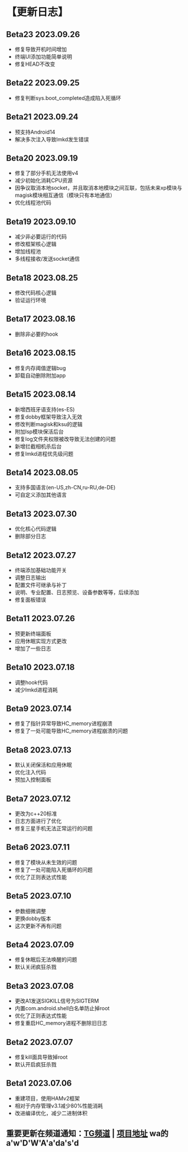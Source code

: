 # 【更新日志】

## Beta23 2023.09.26
- 修复导致开机时间增加
- 终端UI添加功能简单说明
- 修复HEAD不改变

## Beta22 2023.09.25
- 修复判断sys.boot_completed造成陷入死循环

## Beta21 2023.09.24
- 预支持Android14
- 解决多次注入导致lmkd发生错误

## Beta20 2023.09.19
- 修复了部分手机无法使用v4
- 减少初始化消耗CPU资源
- 因争议取消本地socket，并且取消本地模块之间互联，包括未来xp模块与magisk模块相互通信（模块只有本地通信）
- 优化线程池代码

## Beta19 2023.09.10
- 减少非必要运行的代码
- 修改框架核心逻辑
- 增加线程池
- 多线程接收/发送socket通信

## Beta18 2023.08.25
- 修改代码核心逻辑
- 验证运行环境

## Beta17 2023.08.16
- 删除非必要的hook

## Beta16 2023.08.15
- 修复内存阈值逻辑bug
- 卸载自动删除附加app

## Beta15 2023.08.14
- 新增西班牙语支持(es-ES)
- 修复dobby框架导致注入无效
- 修改判断magisk和ksu的逻辑
- 附加lsp模块保活后台
- 修复log文件夹权限被改导致无法创建的问题
- 新增拦截相机杀后台
- 修复lmkd进程优先级问题

## Beta14 2023.08.05
- 支持多国语言(en-US,zh-CN,ru-RU,de-DE)
- 可自定义添加其他语言

## Beta13 2023.07.30
- 优化核心代码逻辑
- 删除部分日志

## Beta12 2023.07.27
- 终端添加基础功能开关
- 调整日志输出
- 配置文件可继承与补丁
- 说明、专业配置、日志预览、设备参数等等，后续添加
- 修复面板错误

## Beta11 2023.07.26
- 预更新终端面板
- 应用休眠实现方式更改
- 增加了一些日志

## Beta10 2023.07.18
- 调整hook代码
- 减少lmkd进程消耗

## Beta9 2023.07.14
- 修复了指针异常导致HC_memory进程崩溃
- 修复了一处可能导致HC_memory进程崩溃的问题

## Beta8 2023.07.13
- 默认关闭保活和应用休眠
- 优化注入代码
- 预加入控制面板

## Beta7 2023.07.12
- 更改为c++20标准
- 日志方面进行了优化
- 修复三星手机无法正常运行的问题

## Beta6 2023.07.11
- 修复了模块从未生效的问题
- 修复了一处可能陷入死循环的问题
- 优化了正则表达式性能

## Beta5 2023.07.10
- 参数细微调整
- 更换dobby版本
- 这次更新不再有问题

## Beta4 2023.07.09
- 修复休眠后无法唤醒的问题
- 默认关闭疯狂杀戮

## Beta3 2023.07.08
- 更改A1发送SIGKILL信号为SIGTERM
- 内置com.android.shell白名单防止掉root
- 优化了正则表达式性能
- 修复重启HC_memory进程不删除旧日志

## Beta2 2023.07.07

- 修复kill面具导致掉root
- 默认开启疯狂杀戮

## Beta1 2023.07.06

- 重建项目，使用HAMv2框架
- 相对于内存管理v3.1减少80%性能消耗
- 改进编译优化，减少二进制体积

## 重要更新在频道通知：[TG频道](https://t.me/HCha1234) | [项目地址](https://github.com/OneB1ank/A1Memory)  wa的a'w'D'W'A'a'da's'd